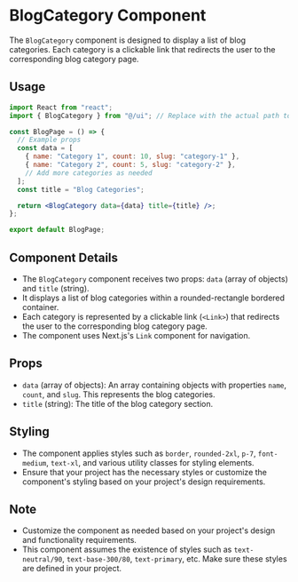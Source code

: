 # BlogCategory Component

The `BlogCategory` component is designed to display a list of blog categories. Each category is a clickable link that redirects the user to the corresponding blog category page.

## Usage

```jsx
import React from "react";
import { BlogCategory } from "@/ui"; // Replace with the actual path to the BlogCategory component

const BlogPage = () => {
  // Example props
  const data = [
    { name: "Category 1", count: 10, slug: "category-1" },
    { name: "Category 2", count: 5, slug: "category-2" },
    // Add more categories as needed
  ];
  const title = "Blog Categories";

  return <BlogCategory data={data} title={title} />;
};

export default BlogPage;
```

## Component Details

- The `BlogCategory` component receives two props: `data` (array of objects) and `title` (string).
- It displays a list of blog categories within a rounded-rectangle bordered container.
- Each category is represented by a clickable link (`<Link>`) that redirects the user to the corresponding blog category page.
- The component uses Next.js's `Link` component for navigation.

## Props

- `data` (array of objects): An array containing objects with properties `name`, `count`, and `slug`. This represents the blog categories.
- `title` (string): The title of the blog category section.

## Styling

- The component applies styles such as `border`, `rounded-2xl`, `p-7`, `font-medium`, `text-xl`, and various utility classes for styling elements.
- Ensure that your project has the necessary styles or customize the component's styling based on your project's design requirements.

## Note

- Customize the component as needed based on your project's design and functionality requirements.
- This component assumes the existence of styles such as `text-neutral/90`, `text-base-300/80`, `text-primary`, etc. Make sure these styles are defined in your project.
